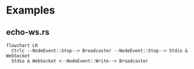# Examples

## echo-ws.rs

```mermaid
flowchart LR
  Ctrlc --NodeEvent::Stop--> Broadcaster --NodeEvent::Stop--> Stdio & WebSocket
  Stdio & WebSocket <--NodeEvent::Write--> Broadcaster
```
